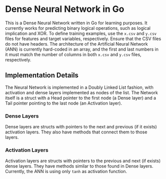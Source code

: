 # Dense Neural Network in Go

This is a Dense Neural Network written in Go for learning purposes. It currently works 
for predicting binary logical operations, such as logical implication and XOR. To 
define training examples, use the `x.csv` and `y.csv` files for features and target 
variables, respectively. Ensure that the CSV files do not have headers. The 
architecture of the Artificial Neural Network (ANN) is currently hard-coded in an 
array, and the first and last numbers in it must match the number of columns in both 
`x.csv` and `y.csv` files, respectively.

## Implementation Details

The Neural Network is implemented in a Doubly Linked List fashion, with activation and 
dense layers implemented as nodes of the list. The Network itself is a struct with a 
Head pointer to the first node (a Dense layer) and a Tail pointer pointing to the last 
node (an Activation layer).

### Dense Layers

Dense layers are structs with pointers to the next and previous (if it exists) 
activation layers. They also have methods that connect them to those layers.

### Activation Layers

Activation layers are structs with pointers to the previous and next (if exists) dense 
layers. They have methods similar to those found in Dense layers. Currently, the ANN 
is using only `tanh` as activation function.
